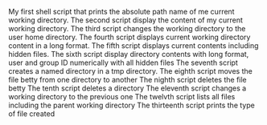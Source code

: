 My first shell script that prints the absolute path name of me current working directory.
The second script display the content of my current working directory.
The third script changes the working directory to the user home directory.
The fourth script displays current working directory content in a long format.
The fifth script displays current contents including hidden files.
The sixth script display directory contents with long format, user and group ID numerically with all hidden files
The seventh script creates a named directory in a tmp directory.
The eighth script moves the file betty from one directory to another
The nighth script deletes the file betty
The tenth script deletes a directory
The eleventh script changes a working directory to the previous one
The twelvth script lists all files including the parent working directory
The thirteenth script prints the type of file created
